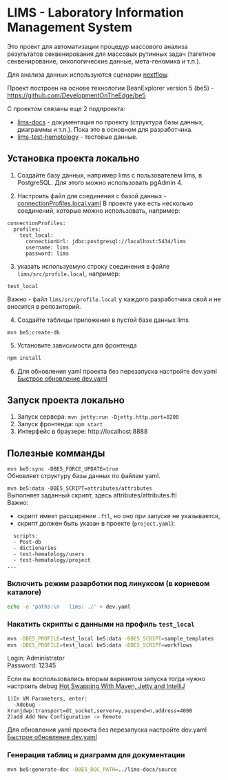 # LIMS - Laboratory Information Management System

Это проект для автоматизации процедур массового анализа результатов секвенирования для массовых рутинных задач (тагетное секвенирование, онкологические данные, мета-геномика и т.п.).

Для анализа данных используются сценарии [nextflow](https://www.nextflow.io/).

Проект построен на основе технологии BeanExplorer version 5 (be5) - https://github.com/DevelopmentOnTheEdge/be5

С проектом связаны еще 2 подпроекта:
- [lims-docs](https://github.com/genespace-ru/lims-docs) - документация по проекту (структура базы данных, диаграммы и т.п.).
Пока это в основном для разработчика.
- [lims-test-hemotology](https://github.com/genespace-ru/lims-test-hemotology) - тестовые данные. 

## Установка проекта локально

1. Создайте базу данных, например lims с пользователем lims, в PostgreSQL. Для этого можно использовать pgAdmin 4.

2. Настроить файл для соединения с базой данных - [connectionProfiles.local.yaml](https://raw.githubusercontent.com/genespace-ru/lims/refs/heads/main/src/connectionProfiles.local.yaml)
В проекте уже есть несколько соединений, которые можно использовать, например:
```
connectionProfiles:
  profiles:
    test_local:
      connectionUrl: jdbc:postgresql://localhost:5434/lims
      username: lims
      password: lims
```

3. указать используемую строку соединения в файле <code>lims/src/profile.local</code>, например:
```
test_local
```
Важно - файл <code>lims/src/profile.local</code> у каждого разработчика свой и не вносится в репозиторий.

4. Создайте таблицы приложения в пустой базе данных lims
```
mvn be5:create-db
```

5. Установите зависимости для фронтенда
```sh
npm install
```

6. Для обновления yaml проекта без перезапуска настройте dev.yaml    
[Быстрое обновление dev.yaml](https://github.com/DevelopmentOnTheEdge/be5/wiki/%D0%91%D1%8B%D1%81%D1%82%D1%80%D0%BE%D0%B5-%D0%BE%D0%B1%D0%BD%D0%BE%D0%B2%D0%BB%D0%B5%D0%BD%D0%B8%D0%B5-dev.yaml)


## Запуск проекта локально

1. Запуск сервера: ```mvn jetty:run -Djetty.http.port=8200```
2. Запуск фронтенда: ```npm start```
3. Интерфейс в браузере: http://localhost:8888

## Полезные комманды

```mvn be5:sync -DBE5_FORCE_UPDATE=true```
<br/>Обновляет структуру базы данных по файлам yaml. 

```mvn be5:data -DBE5_SCRIPT=attributes/attributes```
<br/>Выполняет заданный скрипт, здесь attributes/attributes.ftl
<br/>Важно:
- скрипт имеет расширение ```.ftl```, но оно при запуске не указывается,
- скрипт должен быть указан в проекте (```project.yaml```):
```
  scripts:
  - Post-db
  - dictionaries
  - test-hematology/users
  - test-hematology/project
...
```

 

### Включить режим разарботки под линуксом (в корневом каталоге)
```sh
echo -e 'paths:\n   lims: ./' > dev.yaml
```

### Накатить скрипты с данными на профиль `test_local`
```sh
mvn -DBE5_PROFILE=test_local be5:data -DBE5_SCRIPT=sample_templates
mvn -DBE5_PROFILE=test_local be5:data -DBE5_SCRIPT=workflows
```


Login: Administrator  
Password: 12345

Если вы воспользовались вторым вариантом запуска тогда нужно настроить debug
[Hot Swapping With Maven, Jetty and IntelliJ](https://gist.github.com/naaman/1053217)
```text
1)In VM Parameters, enter:
  -Xdebug -Xrunjdwp:transport=dt_socket,server=y,suspend=n,address=4000
2)add Add New Configuration -> Remote 
```

Для обновления yaml проекта без перезапуска настройте dev.yaml    
[Быстрое обновление dev.yaml](https://github.com/DevelopmentOnTheEdge/be5/wiki/%D0%91%D1%8B%D1%81%D1%82%D1%80%D0%BE%D0%B5-%D0%BE%D0%B1%D0%BD%D0%BE%D0%B2%D0%BB%D0%B5%D0%BD%D0%B8%D0%B5-dev.yaml)

### Генерация таблиц и диаграмм для документации
```sh
mvn be5:generate-doc -DBE5_DOC_PATH=../lims-docs/source
```



